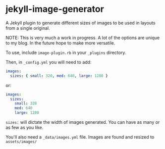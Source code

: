 # jekyll-image-generator
A Jekyll plugin to generate different sizes of images to be used in layouts from a single original.

NOTE: This is very much a work in progress. A lot of the options are unique to my blog. In the future hope to make more versatile.

To use, include `image-plugin.rb` in your `_plugins` directory.

Then, in `_config.yml` you will need to add:

```yaml
images:
  sizes: { small: 320, med: 640, large: 1280 }
```

or:

```yaml
images:
  sizes:
    small: 320
    med: 640
    large: 1280
```

`sizes:` will dictate the width of images generated. You can have as many or as few as you like.

You'll also need a `_data/images.yml` file. Images are found and resized to `assets/images/`
